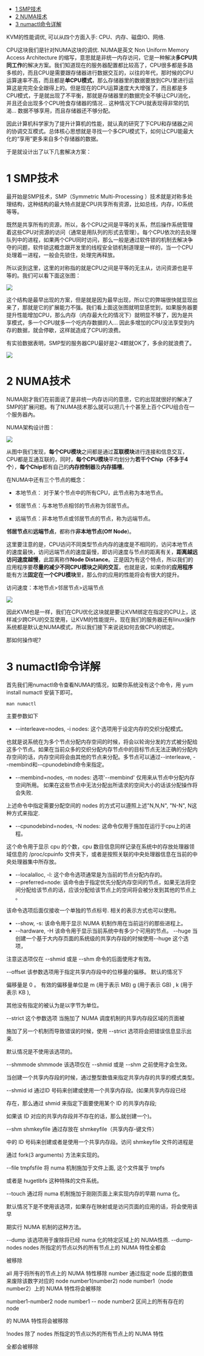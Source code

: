
<!-- @import "[TOC]" {cmd="toc" depthFrom=1 depthTo=6 orderedList=false} -->

<!-- code_chunk_output -->

* [1 SMP技术](#1-smp技术)
* [2 NUMA技术](#2-numa技术)
* [3 numactl命令详解](#3-numactl命令详解)

<!-- /code_chunk_output -->

KVM的性能调优, 可以从四个方面入手: CPU、内存、磁盘IO、网络.

CPU这块我们是针对NUMA这块的调优. NUMA是英文 Non Uniform Memory Access Architecture 的缩写，意思就是非统一内存访问，它是一种解决**多CPU共同工作**的解决方案。我们知道现在的服务器配置都比较高了，CPU很多都是多路多核的，而且CPU是需要跟存储器进行数据交互的，以往的年代，那时候的CPU运算速率不高，而且都是**单CPU模式**，那么存储器里的数据要放到CPU里进行运算这是完完全全跟得上的。但是现在的CPU运算速度大大增强了，而且都是多CPU模式，于是就出现了不平衡，那就是存储器里的数据完全不够让CPU消化，并且还会出现多个CPU抢食存储器的情况... 这种情况下CPU就表现得非常的饥渴... 数据不够享用，而且存储器还不够分配。

因此计算机科学家为了提升计算机的性能，就认真的研究了下CPU和存储器之间的协调交互模式。总体核心思想就是寻找一个多CPU模式下，如何让CPU能最大化的“享用”更多来自多个存储器的数据。

于是就设计出了以下几套解决方案：

# 1 SMP技术

最开始是SMP技术，SMP（Symmetric Multi\-Processing ）技术就是对称多处理结构，这种结构的最大特点就是CPU共享所有资源，比如总线，内存，IO系统等等。

既然是共享所有的资源，所以，各个CPU之间是平等的关系，然后操作系统管理着这些CPU对资源的访问（通常是用队列的形式去管理）。每个CPU依次的去处理队列中的进程，如果两个CPU同时访问，那么一般是通过软件锁的机制去解决争夺的问题，软件锁这概念跟开发里的线程安全锁机制道理是一样的，当一个CPU处理着一进程，一般会先锁住，处理完再释放。

所以说到这里，这里的对称指的就是CPU之间是平等的无主从，访问资源也是平等的。我们可以看下面这张图：

![](./images/2019-04-10-19-39-05.png)

这个结构是最早出现的方案，但是就是因为最早出现，所以它的弊端很快就显现出来了，那就是它的扩展能力不强。我们看上面这张图就明显感觉到，如果服务器要提升性能增加CPU，那么内存（内存最大化的情况下）就明显不够了，因为是共享模式，多一个CPU就多一个吃内存数据的人...  因此多增加的CPU没法享受到内存的数据，就会停歇，这样就造成了CPU的浪费。

有实验数据表明，SMP型的服务器CPU最好是2-4颗就OK了，多余的就浪费了。

![](./images/2019-04-10-19-41-43.png)

# 2 NUMA技术

NUMA刚才我们在前面说了是非统一内存访问的意思，它的出现就很好的解决了SMP的扩展问题。有了NUMA技术那么就可以把几十个甚至上百个CPU组合在一个服务器內。

NUMA架构设计图：

![](./images/2019-04-10-19-42-28.png)

从图中我们发现，**每个CPU模块**之间都是通过**互联模块**进行连接和信息交互，CPU都是互通互联的，同时，**每个CPU模块**平均划分为**若干个Chip（不多于4个**），**每个Chip**都有自己的**内存控制器**及**内存插槽**。

在NUMA中还有三个节点的概念：

- 本地节点： 对于某个节点中的所有CPU，此节点称为本地节点。

- 邻居节点：与本地节点相邻的节点称为邻居节点。

- 远端节点：非本地节点或邻居节点的节点，称为远端节点。

**邻居节点**和**远端节点**，都称作**非本地节点(Off Node**)。

这里要注意的是，CPU访问不同类型节点内存的速度是不相同的，访问本地节点的速度最快，访问远端节点的速度最慢，即访问速度与节点的距离有关，**距离越远访问速度越慢**，此距离称作**Node Distance**。正是因为有这个特点，所以我们的应用程序要**尽量的减少不同CPU模块之间的交互**，也就是说，如果你的**应用程序**能有方法**固定在一个CPU模块**里，那么你的应用的性能将会有很大的提升。

访问速度：本地节点>邻居节点>远端节点

![](./images/2019-04-10-19-47-18.png)

因此KVM也是一样，我们在CPU优化这块就是要让KVM绑定在指定的CPU上，这样减少跨CPU的交互使用，让KVM的性能提升。现在我们的服务器还有linux操作系统都是默认走NUMA模式，所以我们接下来说说如何去做CPU的绑定。

那如何操作呢?

# 3 numactl命令详解

首先我们用numactl命令查看NUMA的情况，如果你系统没有这个命令，用 yum install numactl 安装下即可。

```
man numactl
```

主要参数如下

- \-\-interleave=nodes, \-i nodes: 这个选项用于设定内存的交织分配模式。 

也就是说系统在为多个节点分配内存空间的时候，将会以轮询分发的方式被分配给这多个节点。如果在当前众多的交织分配内存节点中的目标节点无法正确的分配内存空间的话，内存空间将会由其他的节点来分配。多节点可以通过\-\-interleave, \-\-membind和\-\-cpunodebind命令来指定。

- \-\-membind=nodes, \-m nodes: 选项'\-\-membind' 仅用来从节点中分配内存空间所用。 如果在这些节点中无法分配出所请求的空间大小的话该分配操作将会失败. 

上述命令中指定需要分配空间的 nodes 的方式可以遵照上述"N,N,N", "N\-N", N这种方式来指定.

- \-\-cpunodebind=nodes, \-N nodes: 这命令仅用于施加在运行于cpu上的进程。

这个命令用于显示 cpu 的个数，cpu 数目信息同样记录在系统中的存放处理器领域信息的 /proc/cpuinfo 文件夹下，或者是按照关联的中央处理器信息在当前的中央处理器集中所存放。

- \-\-localalloc, \-l: 这个命令选项通常是为当前的节点分配内存的。
- \-\-preferred=node: 该命令由于指定优先分配内存空间的节点，如果无法将空间分配给该节点的话，应该分配给该节点上的空间将会被分发到其他的节点上 。 

该命令选项后面仅接收一个单独的节点标号.  相关的表示方式也可以使用。

- \-\-show, \-s: 该命令用于显示 NUMA 机制作用在当前运行的那些进程上。
- \-\-hardware, \-H      该命令用于显示当前系统中有多少个可用的节点。
  --huge     当创建一个基于大内存页面的系统级的共享内存段的时候使用--huge 这个选项，

注意这选项仅在 --shmid 或是 --shm 命令的后面使用才有效。

  --offset    该参数选项用于指定共享内存段中的位移量的偏移。 默认的情况下

偏移量是 0 。 有效的偏移量单位是 m (用于表示 MB)  g (用于表示 GB) , k (用于表示 KB ), 

其他没有指定的被认为是以字节为单位。

  --strict    这个参数选项 当施加了 NUMA 调度机制的共享内存段区域的页面被

施加了另一个机制而导致错误的时候，使用 --strict 选项将会把错误信息显示出来. 

默认情况是不使用该选项的。

  --shmmode shmmode    该选项仅在 --shmid 或是 --shm 之前使用才会生效。 

当创建一个共享内存段的时候，通过整型数值来指定共享内存的共享的模式类型。

  --shmid id     通过ID 号码来创建或使用一个共享内存段。(如果共享内存段已经

存在，那么通过 shmid 来指定下面要使用某个 ID 的共享内存段;

如果该 ID 对应的共享内存段并不存在的话，那么就创建一个)。

  --shm shmkeyfile     通过存放在 shmkeyfile（共享内存-键文件）

中的 ID 号码来创建或者是使用一个共享内存段。访问 shmkeyfile 文件的进程是

通过 fork(3 arguments) 方法来实现的。

  --file tmpfsfile     将 numa 机制施加于文件上面, 这个文件属于 tmpfs

或者是 hugetlbfs 这种特殊的文件系统。

  --touch      通过将 numa 机制施加于刚刚页面上来实现内存的早期 numa 化。

默认情况下是不使用该选项，如果存在映射或是访问页面的应用的话，将会使用该早

期实行 NUMA 机制的这种方法。

  --dump    该选项用于废除将已经 numa 化的特定区域上的 NUMA性质.
  --dump-nodes      nodes 所指定的节点以外的所有节点上的 NUMA 特性全都会

被移除

  all  用于将所有的节点上的 NUMA 特性移除
  number  通过指定 node 后接的数值来废除该数字对应的 node 
  number1(number2)  node number1（node number2）上的 NUMA 特性将会被移除

  number1-number2    node number1 -- node number2 区间上的所有存在的 node 

的 NUMA 特性将会被移除

  !nodes                除了 nodes 所指定的节点以外的所有节点上的 NUMA 特性

全都会被移除